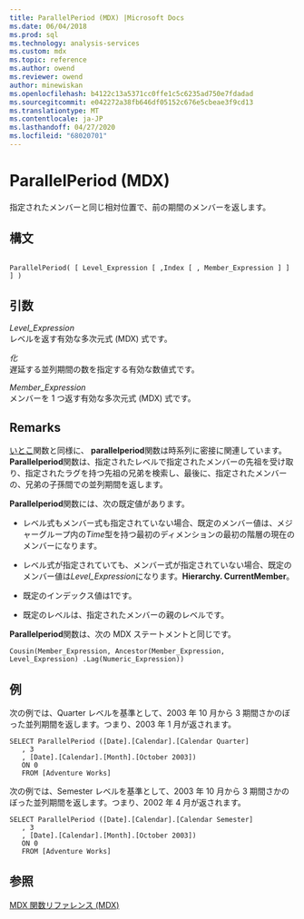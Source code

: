 ```yaml
---
title: ParallelPeriod (MDX) |Microsoft Docs
ms.date: 06/04/2018
ms.prod: sql
ms.technology: analysis-services
ms.custom: mdx
ms.topic: reference
ms.author: owend
ms.reviewer: owend
author: minewiskan
ms.openlocfilehash: b4122c13a5371cc0ffe1c5c6235ad750e7fdadad
ms.sourcegitcommit: e042272a38fb646df05152c676e5cbeae3f9cd13
ms.translationtype: MT
ms.contentlocale: ja-JP
ms.lasthandoff: 04/27/2020
ms.locfileid: "68020701"
---
```

# <a name="parallelperiod-mdx"></a>ParallelPeriod (MDX)


  指定されたメンバーと同じ相対位置で、前の期間のメンバーを返します。  
  
## <a name="syntax"></a>構文  
  
```  
  
ParallelPeriod( [ Level_Expression [ ,Index [ , Member_Expression ] ] ] )  
```  
  
## <a name="arguments"></a>引数  
 *Level_Expression*  
 レベルを返す有効な多次元式 (MDX) 式です。  
  
 *化*  
 遅延する並列期間の数を指定する有効な数値式です。  
  
 *Member_Expression*  
 メンバーを 1 つ返す有効な多次元式 (MDX) 式です。  
  
## <a name="remarks"></a>Remarks  
 [いとこ](../mdx/cousin-mdx.md)関数と同様に、 **parallelperiod**関数は時系列に密接に関連しています。 **Parallelperiod**関数は、指定されたレベルで指定されたメンバーの先祖を受け取り、指定されたラグを持つ先祖の兄弟を検索し、最後に、指定されたメンバーの、兄弟の子孫間での並列期間を返します。  
  
 **Parallelperiod**関数には、次の既定値があります。  
  
-   レベル式もメンバー式も指定されていない場合、既定のメンバー値は、メジャーグループ内の*Time*型を持つ最初のディメンションの最初の階層の現在のメンバーになります。  
  
-   レベル式が指定されていても、メンバー式が指定されていない場合、既定のメンバー値は*Level_Expression*になります。**Hierarchy. CurrentMember**。  
  
-   既定のインデックス値は1です。  
  
-   既定のレベルは、指定されたメンバーの親のレベルです。  
  
 **Parallelperiod**関数は、次の MDX ステートメントと同じです。  
  
 `Cousin(Member_Expression, Ancestor(Member_Expression, Level_Expression) .Lag(Numeric_Expression))`  
  
## <a name="example"></a>例  
 次の例では、Quarter レベルを基準として、2003 年 10 月から 3 期間さかのぼった並列期間を返します。つまり、2003 年 1 月が返されます。  
  
```  
SELECT ParallelPeriod ([Date].[Calendar].[Calendar Quarter]  
   , 3  
   , [Date].[Calendar].[Month].[October 2003])  
   ON 0  
   FROM [Adventure Works]  
```  
  
 次の例では、Semester  レベルを基準として、2003 年 10 月から 3 期間さかのぼった並列期間を返します。つまり、2002 年 4 月が返されます。  
  
```  
SELECT ParallelPeriod ([Date].[Calendar].[Calendar Semester]  
   , 3  
   , [Date].[Calendar].[Month].[October 2003])  
   ON 0  
   FROM [Adventure Works]  
```  
  
## <a name="see-also"></a>参照  
 [MDX 関数リファレンス &#40;MDX&#41;](../mdx/mdx-function-reference-mdx.md)  
  
  
